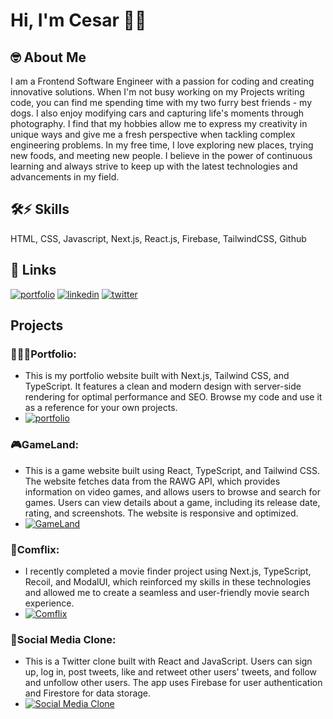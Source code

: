 
# Hi, I'm Cesar 👋🏽


## 🤓 About Me
I am a Frontend Software Engineer with a passion for coding and creating innovative solutions. When I'm not busy working on my Projects writing code, you can find me spending time with my two furry best friends - my dogs. I also enjoy modifying cars and capturing life's moments through photography. I find that my hobbies allow me to express my creativity in unique ways and give me a fresh perspective when tackling complex engineering problems. In my free time, I love exploring new places, trying new foods, and meeting new people. I believe in the power of continuous learning and always strive to keep up with the latest technologies and advancements in my field.


## 🛠⚡️ Skills
HTML, CSS, Javascript, Next.js, React.js, Firebase, TailwindCSS, Github


## 🔗 Links
[![portfolio](https://img.shields.io/badge/my_portfolio-000?style=for-the-badge&logo=ko-fi&logoColor=white)](https://cesarcampos.dev/)
[![linkedin](https://img.shields.io/badge/linkedin-0A66C2?style=for-the-badge&logo=linkedin&logoColor=white)](https://www.linkedin.com/in/campos415)
[![twitter](https://img.shields.io/badge/twitter-1DA1F2?style=for-the-badge&logo=twitter&logoColor=white)](https://twitter.com/camposs415)


## Projects

 ### 👨🏽‍💻Portfolio: 
- This is my portfolio website built with Next.js, Tailwind CSS, and TypeScript. It features a clean and modern design with server-side rendering for optimal performance and SEO. Browse my code and use it as a reference for your own projects.
- [![portfolio](https://img.shields.io/badge/my_portfolio-000?style=for-the-badge&logo=ko-fi&logoColor=white)](https://cesarcampos.dev/)

### 🎮GameLand: 
- This is a game website built using React, TypeScript, and Tailwind CSS. The website fetches data from the RAWG API, which provides information on video games, and allows users to browse and search for games. Users can view details about a game, including its release date, rating, and screenshots. The website is responsive and optimized.
- [![GameLand](https://img.shields.io/badge/🎮GameLand-blue?style=for-the-badge&logo=black)](https://game-land-one.vercel.app)


### 🎥Comflix: 
- I recently completed a movie finder project using Next.js, TypeScript, Recoil, and ModalUI, which reinforced my skills in these technologies and allowed me to create a seamless and user-friendly movie search experience.
- [![Comflix](https://img.shields.io/badge/🎥Comflix-blue?style=for-the-badge&logo)](https://game-land-one.vercel.app)


### 💬Social Media Clone: 
- This is a Twitter clone built with React and JavaScript. Users can sign up, log in, post tweets, like and retweet other users' tweets, and follow and unfollow other users. The app uses Firebase for user authentication and Firestore for data storage.
- [![Social Media Clone](https://img.shields.io/badge/💬Social_Media_Clone-blue?style=for-the-badge&logo)](https://game-land-one.vercel.app)
